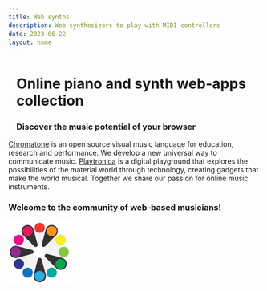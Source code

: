 ```yaml
---
title: Web synths
description: Web synthesizers to play with MIDI controllers
date: 2023-06-22
layout: home
---
```


<h1 class="text-center text-2xl sm-text-3xl font-bold mt-8" style="padding: 0.1rem 1rem;">Online piano and synth web-apps collection </h1>
<h3 class="text-xl sm-text-2xl text-center my-2" style="padding: 0 1rem;">Discover the music potential of your browser </h3>

<SynthList />

<div class="px-4 text-lg text-center mb-8 max-w-150 mx-auto">
<a class="font-bold" href='https://chromatone.center' target='_blank'
rel='noopener'>
Chromatone</a> is an open source visual music language for education, research and performance. We develop a new universal way to communicate music.
<a class="font-bold" href='https://playtronica.com' target='_blank' rel='noopener'>
Playtronica</a> is a digital playground that explores the possibilities of the material world through technology, creating gadgets that make the world musical. Together we share our passion for online music instruments.

<AboutCount />

<h3 class="font-bold text-xl">Welcome to the community of web-based musicians!</h3>

<a target="_blank" href="https://chromatone.center/" ><img src="/click-logo.svg" class="max-w-16 mx-auto" />
</a>
<AboutShare />
<!-- <MainAction /> -->
</div>
